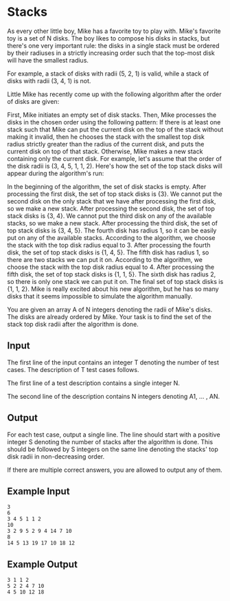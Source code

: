 # Stacks

As every other little boy, Mike has a favorite toy to play with. Mike's favorite toy is a set of N disks. The boy likes to compose his disks in stacks, but there's one very important rule: the disks in a single stack must be ordered by their radiuses in a strictly increasing order such that the top-most disk will have the smallest radius.

For example, a stack of disks with radii (5, 2, 1) is valid, while a stack of disks with radii (3, 4, 1) is not.

Little Mike has recently come up with the following algorithm after the order of disks are given:

First, Mike initiates an empty set of disk stacks.
Then, Mike processes the disks in the chosen order using the following pattern:
If there is at least one stack such that Mike can put the current disk on the top of the stack without making it invalid, then he chooses the stack with the smallest top disk radius strictly greater than the radius of the current disk, and puts the current disk on top of that stack.
Otherwise, Mike makes a new stack containing only the current disk.
For example, let's assume that the order of the disk radii is (3, 4, 5, 1, 1, 2). Here's how the set of the top stack disks will appear during the algorithm's run:

In the beginning of the algorithm, the set of disk stacks is empty. After processing the first disk, the set of top stack disks is {3}.
We cannot put the second disk on the only stack that we have after processing the first disk, so we make a new stack. After processing the second disk, the set of top stack disks is {3, 4}.
We cannot put the third disk on any of the available stacks, so we make a new stack. After processing the third disk, the set of top stack disks is {3, 4, 5}.
The fourth disk has radius 1, so it can be easily put on any of the available stacks. According to the algorithm, we choose the stack with the top disk radius equal to 3. After processing the fourth disk, the set of top stack disks is {1, 4, 5}.
The fifth disk has radius 1, so there are two stacks we can put it on. According to the algorithm, we choose the stack with the top disk radius equal to 4. After processing the fifth disk, the set of top stack disks is {1, 1, 5}.
The sixth disk has radius 2, so there is only one stack we can put it on. The final set of top stack disks is {1, 1, 2}.
Mike is really excited about his new algorithm, but he has so many disks that it seems impossible to simulate the algorithm manually.

You are given an array A of N integers denoting the radii of Mike's disks. The disks are already ordered by Mike. Your task is to find the set of the stack top disk radii after the algorithm is done.

## Input

The first line of the input contains an integer T denoting the number of test cases. The description of T test cases follows.

The first line of a test description contains a single integer N.

The second line of the description contains N integers denoting A1, ... , AN.

## Output

For each test case, output a single line. The line should start with a positive integer S denoting the number of stacks after the algorithm is done. This should be followed by S integers on the same line denoting the stacks' top disk radii in non-decreasing order.

If there are multiple correct answers, you are allowed to output any of them.

## Example Input

```
3
6
3 4 5 1 1 2
10
3 2 9 5 2 9 4 14 7 10
8
14 5 13 19 17 10 18 12
```

## Example Output

```
3 1 1 2
5 2 2 4 7 10
4 5 10 12 18
```
